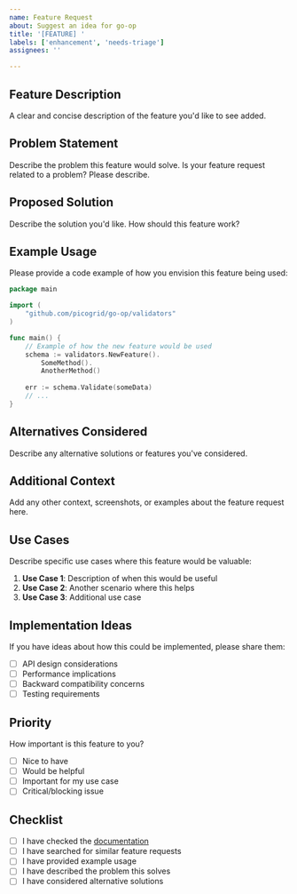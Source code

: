 ```yaml
---
name: Feature Request
about: Suggest an idea for go-op
title: '[FEATURE] '
labels: ['enhancement', 'needs-triage']
assignees: ''

---
```


## Feature Description
A clear and concise description of the feature you'd like to see added.

## Problem Statement
Describe the problem this feature would solve. Is your feature request related to a problem? Please describe.

## Proposed Solution
Describe the solution you'd like. How should this feature work?

## Example Usage
Please provide a code example of how you envision this feature being used:

```go
package main

import (
    "github.com/picogrid/go-op/validators"
)

func main() {
    // Example of how the new feature would be used
    schema := validators.NewFeature().
        SomeMethod().
        AnotherMethod()
    
    err := schema.Validate(someData)
    // ...
}
```

## Alternatives Considered
Describe any alternative solutions or features you've considered.

## Additional Context
Add any other context, screenshots, or examples about the feature request here.

## Use Cases
Describe specific use cases where this feature would be valuable:

1. **Use Case 1**: Description of when this would be useful
2. **Use Case 2**: Another scenario where this helps
3. **Use Case 3**: Additional use case

## Implementation Ideas
If you have ideas about how this could be implemented, please share them:

- [ ] API design considerations
- [ ] Performance implications
- [ ] Backward compatibility concerns
- [ ] Testing requirements

## Priority
How important is this feature to you?

- [ ] Nice to have
- [ ] Would be helpful
- [ ] Important for my use case
- [ ] Critical/blocking issue

## Checklist
- [ ] I have checked the [documentation](https://github.com/picogrid/go-op#readme)
- [ ] I have searched for similar feature requests
- [ ] I have provided example usage
- [ ] I have described the problem this solves
- [ ] I have considered alternative solutions
